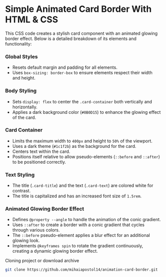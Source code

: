 # Simple Animated Card Border With HTML & CSS

This CSS code creates a stylish card component with an animated glowing border effect. Below is a detailed breakdown of its elements and functionality:

### Global Styles
- Resets default margin and padding for all elements.
- Uses `box-sizing: border-box` to ensure elements respect their width and height.

### Body Styling
- Sets `display: flex` to center the `.card-container` both vertically and horizontally.
- Applies a dark background color (`#0B0D15`) to enhance the glowing effect of the card.

### Card Container
- Limits the maximum width to `400px` and height to `50%` of the viewport.
- Uses a dark theme (`#1c1f2b`) as the background for the card.
- Centers text within the card.
- Positions itself relative to allow pseudo-elements (`::before` and `::after`) to be positioned correctly.

### Text Styling
- The title (`.card-title`) and the text (`.card-text`) are colored white for contrast.
- The title is capitalized and has an increased font size of `1.5rem`.

### Animated Glowing Border Effect
- Defines `@property --angle` to handle the animation of the conic gradient.
- Uses `::after` to create a border with a conic gradient that cycles through various colors.
- The `::before` pseudo-element applies a blur effect for an additional glowing look.
- Implements `@keyframes spin` to rotate the gradient continuously, creating a dynamic glowing border effect.

Cloning project or download archive
```bash
git clone https://github.com/mihaiapostol14/animation-card-border.git
```


